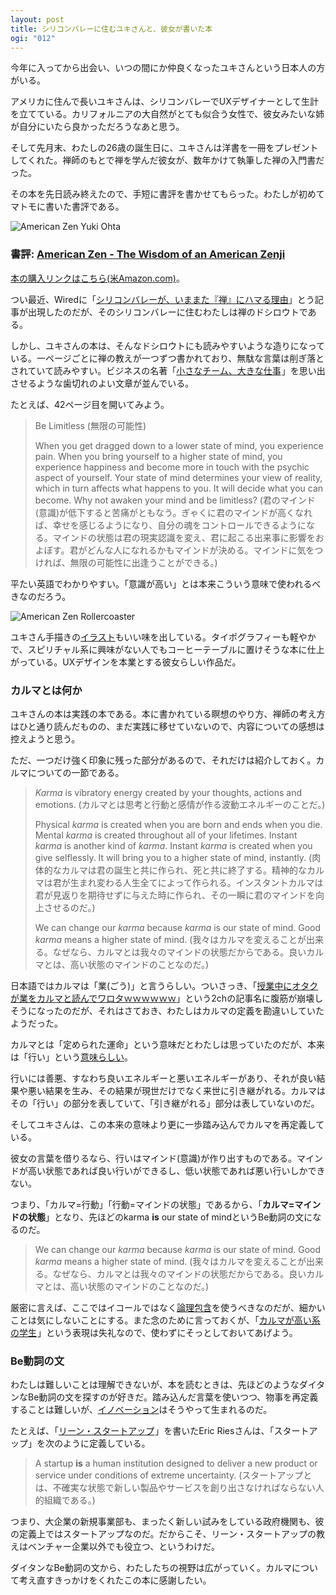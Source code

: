 ```yaml
---
layout: post
title: シリコンバレーに住むユキさんと、彼女が書いた本
ogi: "012"
---
```


今年に入ってから出会い、いつの間にか仲良くなったユキさんという日本人の方がいる。

アメリカに住んで長いユキさんは、シリコンバレーでUXデザイナーとして生計を立てている。カリフォルニアの大自然がとても似合う女性で、彼女みたいな姉が自分にいたら良かっただろうなあと思う。

そして先月末、わたしの26歳の誕生日に、ユキさんは洋書を一冊をプレゼントしてくれた。禅師のもとで禅を学んだ彼女が、数年かけて執筆した禅の入門書だった。

その本を先日読み終えたので、手短に書評を書かせてもらった。わたしが初めてマトモに書いた書評である。

![American Zen Yuki Ohta](http://f.cl.ly/items/2D2B3H071T0F2F2I0f42/american-zen-yuki-ohta.jpg)

### 書評: [American Zen - The Wisdom of an American Zenji](http://www.amazon.com/American-Zen-The-Wisdom-Zenji/dp/1449560792)

[本の購入リンクはこちら(米Amazon.com)](http://www.amazon.com/American-Zen-The-Wisdom-Zenji/dp/1449560792)。

つい最近、Wiredに「[シリコンバレーが、いままた『禅』にハマる理由](http://wired.jp/2013/12/29/enlightenment-engineers-vol9/)」とう記事が出現したのだが、そのシリコンバレーに住むわたしは禅のドシロウトである。

しかし、ユキさんの本は、そんなドシロウトにも読みやすいような造りになっている。一ページごとに禅の教えが一つずつ書かれており、無駄な言葉は削ぎ落とされていて読みやすい。ビジネスの名著「<a href="http://www.amazon.co.jp/gp/product/415209267X/ref=as_li_ss_tl?ie=UTF8&camp=247&creative=7399&creativeASIN=415209267X&linkCode=as2&tag=chibicode-22">小さなチーム、大きな仕事</a><img src="http://ir-jp.amazon-adsystem.com/e/ir?t=chibicode-22&l=as2&o=9&a=415209267X" width="1" height="1" border="0" alt="" style="border:none !important; margin:0px !important;" />」を思い出させるような歯切れのよい文章が並んでいる。

たとえば、42ページ目を開いてみよう。

> Be Limitless (無限の可能性)
>
> When you get dragged down to a lower state of mind, you experience pain. When you bring yourself to a higher state of mind, you experience happiness and become more in touch with the psychic aspect of yourself. Your state of mind determines your view of reality, which in turn affects what happens to you. It will decide what you can become. Why not awaken your mind and be limitless? (君のマインド(意識)が低下すると苦痛がともなう。ぎゃくに君のマインドが高くなれば、幸せを感じるようになり、自分の魂をコントロールできるようになる。マインドの状態は君の現実認識を変え、君に起こる出来事に影響をおよぼす。君がどんな人になれるかもマインドが決める。マインドに気をつければ、無限の可能性に出逢うことができる。)

平たい英語でわかりやすい。「意識が高い」とは本来こういう意味で使われるべきなのだろう。

![American Zen Rollercoaster](http://f.cl.ly/items/170I1S032P1F321I3O2E/american-zen-rollercoaster.jpeg)

ユキさん手描きの[イラスト](http://www.americanzenbook.com/)もいい味を出している。タイポグラフィーも軽やかで、スピリチャル系に興味がない人でもコーヒーテーブルに置けそうな本に仕上がっている。UXデザインを本業とする彼女らしい作品だ。

### カルマとは何か

ユキさんの本は実践の本である。本に書かれている瞑想のやり方、禅師の考え方はひと通り読んだものの、まだ実践に移せていないので、内容についての感想は控えようと思う。

ただ、一つだけ強く印象に残った部分があるので、それだけは紹介しておく。カルマについての一節である。

> *Karma* is vibratory energy created by your thoughts, actions and emotions. (カルマとは思考と行動と感情が作る波動エネルギーのことだ。)
>
> Physical *karma* is created when you are born and ends when you die. Mental *karma* is created throughout all of your lifetimes. Instant *karma* is another kind of *karma*.  Instant *karma* is created when you give selflessly. It will bring you to a higher state of mind, instantly. (肉体的なカルマは君の誕生と共に作られ、死と共に終了する。精神的なカルマは君が生まれ変わる人生全てによって作られる。インスタントカルマは君が見返りを期待せずに与えた時に作られ、その一瞬に君のマインドを向上させるのだ。)
>
> We can change our *karma* because *karma* is our state of mind. Good *karma* means a higher state of mind. (我々はカルマを変えることが出来る。なぜなら、カルマとは我々のマインドの状態だからである。良いカルマとは、高い状態のマインドのことなのだ。)

日本語ではカルマは「業(ごう)」と言うらしい。ついさっき、「[授業中にオタクが業をカルマと読んでワロタｗｗｗｗｗｗ](http://inazumanews2.com/archives/32318205.html)」という2chの記事名に腹筋が崩壊しそうになったのだが、それはさておき、わたしはカルマの定義を勘違いしていたようだった。

カルマとは「定められた運命」という意味だとわたしは思っていたのだが、本来は「行い」という[意味らしい](http://ja.wikipedia.org/wiki/%E6%A5%AD)。

行いには善悪、すなわち良いエネルギーと悪いエネルギーがあり、それが良い結果や悪い結果を生み、その結果が現世だけでなく来世に引き継がれる。カルマはその「行い」の部分を表していて、「引き継がれる」部分は表していないのだ。

そしてユキさんは、この本来の意味より更に一歩踏み込んでカルマを再定義している。

彼女の言葉を借りるなら、行いはマインド(意識)が作り出すものである。マインドが高い状態であれば良い行いができるし、低い状態であれば悪い行いしかできない。

つまり、「カルマ=行動」「行動=マインドの状態」であるから、「**カルマ=マインドの状態**」となり、先ほどのkarma **is** our state of mindというBe動詞の文になるのだ。

> We can change our *karma* because *karma* is our state of mind. Good *karma* means a higher state of mind. (我々はカルマを変えることが出来る。なぜなら、カルマとは我々のマインドの状態だからである。良いカルマとは、高い状態のマインドのことなのだ。)

厳密に言えば、ここではイコールではなく[論理包含](http://ja.wikipedia.org/wiki/%E8%AB%96%E7%90%86%E5%8C%85%E5%90%AB)を使うべきなのだが、細かいことは気にしないことにする。また念のために言っておくが、「<a href="http://www.amazon.co.jp/gp/product/B00HFQT00S/ref=as_li_ss_tl?ie=UTF8&camp=247&creative=7399&creativeASIN=B00HFQT00S&linkCode=as2&tag=chibicode-22">カルマが高い系の学生</a><img src="http://ir-jp.amazon-adsystem.com/e/ir?t=chibicode-22&l=as2&o=9&a=B00HFQT00S" width="1" height="1" border="0" alt="" style="border:none !important; margin:0px !important;" />」という表現は失礼なので、使わずにそっとしておいてあげよう。

### Be動詞の文

わたしは難しいことは理解できないが、本を読むときは、先ほどのようなダイタンなBe動詞の文を探すのが好きだ。踏み込んだ言葉を使いつつ、物事を再定義することは難しいが、[イノベーション](https://twitter.com/chibicode/statuses/33769337827368960)はそうやって生まれるのだ。

たとえば、「<a href="http://www.amazon.co.jp/gp/product/B00F3UTIQY/ref=as_li_ss_tl?ie=UTF8&camp=247&creative=7399&creativeASIN=B00F3UTIQY&linkCode=as2&tag=chibicode-22">リーン・スタートアップ</a><img src="http://ir-jp.amazon-adsystem.com/e/ir?t=chibicode-22&l=as2&o=9&a=B00F3UTIQY" width="1" height="1" border="0" alt="" style="border:none !important; margin:0px !important;" />」を書いたEric Riesさんは、「スタートアップ」を次のように定義している。

> A startup **is** a human institution designed to deliver a new product or service under conditions of extreme uncertainty.  (スタートアップとは、不確実な状態で新しい製品やサービスを創り出さなければならない人的組織である。)

つまり、大企業の新規事業部も、まったく新しい試みをしている政府機関も、彼の定義上ではスタートアップなのだ。だからこそ、リーン・スタートアップの教えはベンチャー企業以外でも役立つ、というわけだ。

ダイタンなBe動詞の文から、わたしたちの視野は広がっていく。カルマについて考え直すきっかけをくれたこの本に感謝したい。